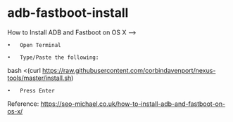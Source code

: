 # adb-fastboot-install
How to Install ADB and Fastboot on OS X -->

	•	Open Terminal
	
	•	Type/Paste the following:
	
bash <(curl https://raw.githubusercontent.com/corbindavenport/nexus-tools/master/install.sh)

	•	Press Enter

Reference:
https://seo-michael.co.uk/how-to-install-adb-and-fastboot-on-os-x/

